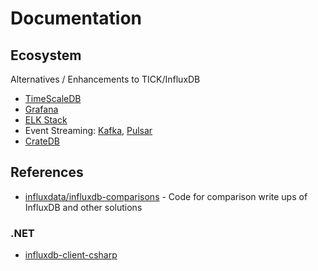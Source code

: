 # Documentation

## Ecosystem

Alternatives / Enhancements to TICK/InfluxDB

- [TimeScaleDB](timescaledb)
- [Grafana](grafana)
- [ELK Stack](elk-stack)
- Event Streaming: [Kafka](kafka), [Pulsar](pulsar)
- [CrateDB](cratedb)

## References

- [influxdata/influxdb-comparisons](https://github.com/influxdata/influxdb-comparisons) - Code for comparison write ups of InfluxDB and other solutions

### .NET

- [influxdb-client-csharp](https://github.com/influxdata/influxdb-client-csharp)
